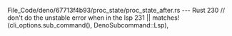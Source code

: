 File_Code/deno/67713f4b93/proc_state/proc_state_after.rs --- Rust
                                                                                                                                                           230         // don't do the unstable error when in the lsp
                                                                                                                                                           231         || matches!(cli_options.sub_command(), DenoSubcommand::Lsp),

